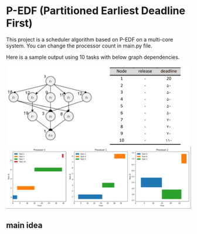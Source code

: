 # P-EDF (Partitioned Earliest Deadline First)

This project is a scheduler algorithm based on P-EDF on a multi-core system. You can change the processor count in main.py file.

Here is a sample output using 10 tasks with below graph dependencies.

<img src="pics/sample.png">
<img src="pics/result.png">

## main idea
